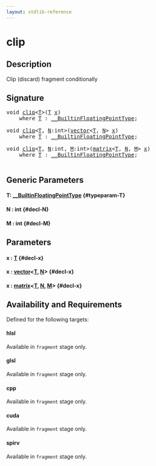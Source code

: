 ```yaml
---
layout: stdlib-reference
---
```


# clip

## Description

Clip (discard) fragment conditionally




## Signature 

<pre>
<span class="code_keyword">void</span> <a href="/stdlib-reference/global-decls/clip">clip</a>&lt;<a href="/stdlib-reference/global-decls/clip#typeparam-T" class="code_type">T</a>&gt;(<a href="/stdlib-reference/global-decls/clip#typeparam-T" class="code_type">T</a> <a href="/stdlib-reference/global-decls/clip#decl-x" class="code_param">x</a>)
    <span class='code_keyword'>where</span> <a href="/stdlib-reference/global-decls/clip#typeparam-T" class="code_type">T</a> : <a href="/stdlib-reference/interfaces/builtinfloatingpointtype-0129hm/index" class="code_type">__BuiltinFloatingPointType</a>;

<span class="code_keyword">void</span> <a href="/stdlib-reference/global-decls/clip">clip</a>&lt;<a href="/stdlib-reference/global-decls/clip#typeparam-T" class="code_type">T</a>, <a href="/stdlib-reference/global-decls/clip#decl-N" class="code_var">N</a>:<span class="code_keyword">int</span>&gt;(<a href="/stdlib-reference/types/vector/index" class="code_type">vector</a>&lt;<a href="/stdlib-reference/global-decls/clip#typeparam-T" class="code_type">T</a>, <a href="/stdlib-reference/global-decls/clip#decl-N" class="code_var">N</a>&gt; <a href="/stdlib-reference/global-decls/clip#decl-x" class="code_param">x</a>)
    <span class='code_keyword'>where</span> <a href="/stdlib-reference/global-decls/clip#typeparam-T" class="code_type">T</a> : <a href="/stdlib-reference/interfaces/builtinfloatingpointtype-0129hm/index" class="code_type">__BuiltinFloatingPointType</a>;

<span class="code_keyword">void</span> <a href="/stdlib-reference/global-decls/clip">clip</a>&lt;<a href="/stdlib-reference/global-decls/clip#typeparam-T" class="code_type">T</a>, <a href="/stdlib-reference/global-decls/clip#decl-N" class="code_var">N</a>:<span class="code_keyword">int</span>, <a href="/stdlib-reference/global-decls/clip#decl-M" class="code_var">M</a>:<span class="code_keyword">int</span>&gt;(<a href="/stdlib-reference/types/matrix/index" class="code_type">matrix</a>&lt;<a href="/stdlib-reference/global-decls/clip#typeparam-T" class="code_type">T</a>, <a href="/stdlib-reference/global-decls/clip#decl-N" class="code_var">N</a>, <a href="/stdlib-reference/global-decls/clip#decl-M" class="code_var">M</a>&gt; <a href="/stdlib-reference/global-decls/clip#decl-x" class="code_param">x</a>)
    <span class='code_keyword'>where</span> <a href="/stdlib-reference/global-decls/clip#typeparam-T" class="code_type">T</a> : <a href="/stdlib-reference/interfaces/builtinfloatingpointtype-0129hm/index" class="code_type">__BuiltinFloatingPointType</a>;

</pre>

## Generic Parameters

#### T: [\_\_BuiltinFloatingPointType](/stdlib-reference/interfaces/builtinfloatingpointtype-0129hm/index) {#typeparam-T}
#### N  : int {#decl-N}
#### M  : int {#decl-M}

## Parameters

#### x  : [T](/stdlib-reference/global-decls/clip#typeparam-T) {#decl-x}
#### x  : [vector](/stdlib-reference/types/vector/index)\<[T](/stdlib-reference/types/vector/index#typeparam-T), [N](/stdlib-reference/types/vector/index#decl-N)\> {#decl-x}
#### x  : [matrix](/stdlib-reference/types/matrix/index)\<[T](/stdlib-reference/types/matrix/t-0), [N](/stdlib-reference/types/matrix/index#decl-N), [M](/stdlib-reference/types/matrix/index#decl-M)\> {#decl-x}

## Availability and Requirements

Defined for the following targets:

#### hlsl
Available in `fragment` stage only.

#### glsl
Available in `fragment` stage only.

#### cpp
Available in `fragment` stage only.

#### cuda
Available in `fragment` stage only.

#### spirv
Available in `fragment` stage only.



